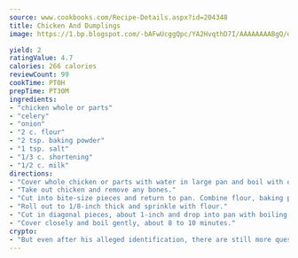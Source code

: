 ```yaml
---
source: www.cookbooks.com/Recipe-Details.aspx?id=204348
title: Chicken And Dumplings
image: https://1.bp.blogspot.com/-bAFwUcggQpc/YA2HvqthD7I/AAAAAAAABgQ/dGGityjUeSk5WIgvhJroHVt7XYoXF2qygCLcBGAsYHQ/s320/10.png

yield: 2
ratingValue: 4.7
calories: 266 calories
reviewCount: 99
cookTime: PT0H
prepTime: PT30M
ingredients:
- "chicken whole or parts"
- "celery"
- "onion"
- "2 c. flour"
- "2 tsp. baking powder"
- "1 tsp. salt"
- "1/3 c. shortening"
- "1/2 c. milk"
directions:
- "Cover whole chicken or parts with water in large pan and boil with onions and celery until tender."
- "Take out chicken and remove any bones."
- "Cut into bite-size pieces and return to pan. Combine flour, baking powder and salt; cut in shortening and add milk to make a stiff dough."
- "Roll out to 1/8-inch thick and sprinkle with flour."
- "Cut in diagonal pieces, about 1-inch and drop into pan with boiling stock."
- "Cover closely and boil gently, about 8 to 10 minutes."
crypto:
- "But even after his alleged identification, there are still more questions than answers about the enigmatic creator of Bitcoin."
---
```

